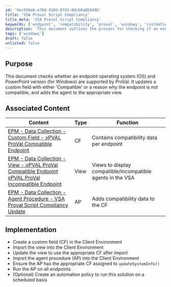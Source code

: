 ```yaml
---
id: '9ec556eb-e7b8-410d-8f03-0dcb0a8b549b'
title: 'VSA Proval Script Compliancy'
title_meta: 'VSA Proval Script Compliancy'
keywords: ['endpoint', 'compatibility', 'proval', 'windows', 'customfield', 'agent', 'view']
description: 'This document outlines the process for checking if an endpoint operating system and PowerPoint version are supported by ProVal. It updates a custom field with compatibility status and organizes agents into appropriate views based on their compatibility.'
tags: ['windows']
draft: false
unlisted: false
---
```


## Purpose

This document checks whether an endpoint operating system (OS) and PowerPoint version (for Windows) are supported by ProVal. It updates a custom field with either 'Compatible' or a reason why the endpoint is not compatible, and adds the agent to the appropriate view.

## Associated Content

| Content                                                                                                                                                                             | Type | Function                                         |
|-------------------------------------------------------------------------------------------------------------------------------------------------------------------------------------|------|--------------------------------------------------|
| [EPM - Data Collection - Custom Field - xPVAL ProVal Compatible Endpoint](<../vsa/custom-fields/xPVAL ProVal Compatible Endpoint.md>)                                                         | CF   | Contains compatibility data per endpoint         |
| [EPM - Data Collection - View - xPVAL ProVal Compatible Endpoint xPVAL ProVal Incompatible Endpoint](<../vsa/views/xPVAL ProVal Compatible Endpoint xPVAL ProVal Incompatible Endpoint.md>)                               | View | Views to display compatible/incompatible agents in the VSA |
| [EPM - Data Collection - Agent Procedure - VSA Proval Script Compliancy Update](<../vsa/procedures/VSA Proval Script Compliancy Update.md>)                                                 | AP   | Adds compatibility data to the CF                |

## Implementation

- Create a custom field (CF) in the Client Environment
- Import the view into the Client Environment
- Update the view to use the appropriate CF after import
- Import the agent procedure (AP) into the Client Environment
- Ensure the AP has the appropriate CF assigned to `updateSystemInfo()`
- Run the AP on all endpoints
- (Optional) Create an automation policy to run this solution on a scheduled basis



